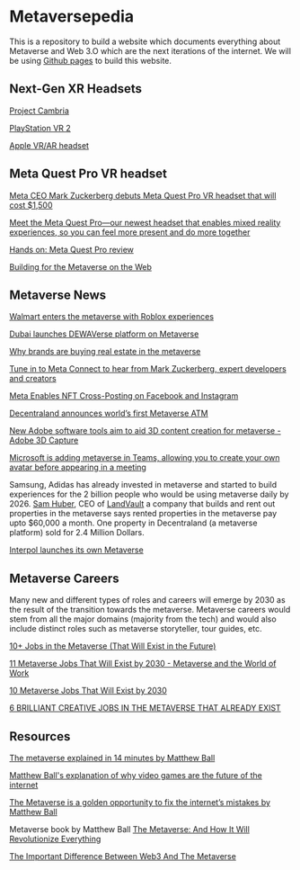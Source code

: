 # Metaversepedia

This is a repository to build a website which documents everything about Metaverse and Web 3.O which are the next iterations of the internet. We will be using [Github pages](https://pages.github.com/) to build this website.

## Next-Gen XR Headsets

[Project Cambria](https://www.gfinityesports.com/tech/project-cambria-oculus-release-date/)

[PlayStation VR 2](https://www.techradar.com/news/playstation-vr-2-release-date-price-news-and-rumors)

[Apple VR/AR headset](https://www.tomsguide.com/news/apple-vr-and-mixed-reality-headset-release-date-price-specs-and-leaks)

## Meta Quest Pro VR headset

[Meta CEO Mark Zuckerberg debuts Meta Quest Pro VR headset that will cost $1,500](https://www.cnbc.com/2022/10/11/mark-zuckerberg-debuts-meta-quest-pro-vr-headset-that-will-cost-1500.html)

[Meet the Meta Quest Pro—our newest headset that enables mixed reality experiences, so you can feel more present and do more together](https://www.facebook.com/gaming/Meta/videos/806812773898654/)

[Hands on: Meta Quest Pro review](https://www.techradar.com/reviews/meta-quest-pro)

[Building for the Metaverse on the Web](https://www.facebook.com/RealityLabs/videos/1274502836638155)

## Metaverse News

[Walmart enters the metaverse with Roblox experiences](https://edition.cnn.com/2022/09/26/business/walmart-roblox-metaverse/index.html)

[Dubai launches DEWAVerse platform on Metaverse](https://arynews.tv/dubai-launches-dewaverse-platform-on-metaverse/) 

[Why brands are buying real estate in the metaverse](https://edition.cnn.com/videos/tech/2022/09/28/metaverse-real-estate-spc-intl.cnn)

[Tune in to Meta Connect to hear from Mark Zuckerberg, expert developers and creators](https://fb.watch/g8NtPy9mpD/)

[Meta Enables NFT Cross-Posting on Facebook and Instagram](https://www.blockchain-council.org/news/meta-enables-nft-cross-posting-on-facebook-and-instagram/)

[Decentraland announces world’s first Metaverse ATM](https://europeansting.com/2022/08/23/decentraland-announces-worlds-first-metaverse-atm/)

[New Adobe software tools aim to aid 3D content creation for metaverse - Adobe 3D Capture](https://tribune.com.pk/story/2382381/new-adobe-software-tools-aim-to-aid-3d-content-creation-for-metaverse)

[Microsoft is adding metaverse in Teams, allowing you to create your own avatar before appearing in a meeting](https://blogs.microsoft.com/blog/2022/10/11/microsoft-and-meta-partner-to-deliver-immersive-experiences-for-the-future-of-work-and-play/)

Samsung, Adidas has already invested in metaverse and started to build experiences for the 2 billion people who would be using metaverse daily by 2026. [Sam Huber](https://www.linkedin.com/in/samhuber/), CEO of [LandVault](https://landvault.io/) a company that builds and rent out properties in the metaverse says rented properties in the metaverse pay upto $60,000 a month. One property in Decentraland (a metaverse platform) sold for 2.4 Million Dollars.

[Interpol launches its own Metaverse](https://www.interpol.int/News-and-Events/News/2022/INTERPOL-launches-first-global-police-Metaverse)

## Metaverse Careers

Many new and different types of roles and careers will emerge by 2030 as the result of the transition towards the metaverse. Metaverse careers would stem from all the major domains (majority from the tech) and would also include distinct roles such as metaverse storyteller, tour guides, etc.

[10+ Jobs in the Metaverse (That Will Exist in the Future)](https://novoresume.com/career-blog/jobs-in-the-metaverse)

[11 Metaverse Jobs That Will Exist by 2030 - Metaverse and the World of Work](https://www.adeccogroup.com/future-of-work/latest-insights/11-metaverse-jobs-that-will-exist-by-2030/)

[10 Metaverse Jobs That Will Exist by 2030](https://cult.honeypot.io/reads/10-metaverse-jobs-that-will-exist-by-2030/)

[6 BRILLIANT CREATIVE JOBS IN THE METAVERSE THAT ALREADY EXIST](https://www.talenthouse.com/articles/creative-metaverse-jobs)

## Resources

[The metaverse explained in 14 minutes by Matthew Ball](https://www.youtube.com/watch?v=4S-4mTvK4cI)

[Matthew Ball's explanation of why video games are the future of the internet](https://www.youtube.com/watch?v=8iO_rLWdkEw&t=43s)

[The Metaverse is a golden opportunity to fix the internet’s mistakes by Matthew Ball](https://www.youtube.com/watch?v=GcegAH8uYog)

Metaverse book by Matthew Ball [The Metaverse: And How It Will Revolutionize Everything](https://www.amazon.com/Metaverse-How-Will-Revolutionize-Everything/dp/1324092033)

[The Important Difference Between Web3 And The Metaverse](https://www.forbes.com/sites/bernardmarr/2022/02/22/the-important-difference-between-web3-and-the-metaverse/?sh=32411f475af3)
